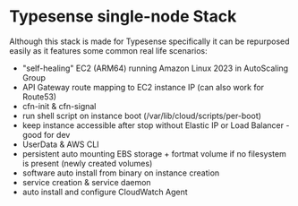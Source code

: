 # Typesense single-node Stack

Although this stack is made for Typesense specifically it can be repurposed easily as it features some common real life scenarios:

-   "self-healing" EC2 (ARM64) running Amazon Linux 2023 in AutoScaling Group
-   API Gateway route mapping to EC2 instance IP (can also work for Route53)
-   cfn-init & cfn-signal
-   run shell script on instance boot (/var/lib/cloud/scripts/per-boot)
-   keep instance accessible after stop without Elastic IP or Load Balancer - good for dev
-   UserData & AWS CLI
-   persistent auto mounting EBS storage + fortmat volume if no filesystem is present (newly created volumes)
-   software auto install from binary on instance creation
-   service creation & service daemon
-   auto install and configure CloudWatch Agent
